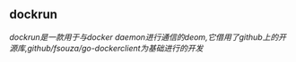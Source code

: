 ## dockrun
*dockrun是一款用于与docker daemon进行通信的deom,它借用了github上的开源库,github/fsouza/go-dockerclient为基础进行的开发*
